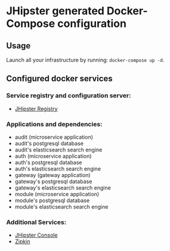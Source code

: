 # JHipster generated Docker-Compose configuration

## Usage

Launch all your infrastructure by running: `docker-compose up -d`.

## Configured docker services

### Service registry and configuration server:
- [JHipster Registry](http://localhost:8761)

### Applications and dependencies:
- audit (microservice application)
- audit's postgresql database
- audit's elasticsearch search engine
- auth (microservice application)
- auth's postgresql database
- auth's elasticsearch search engine
- gateway (gateway application)
- gateway's postgresql database
- gateway's elasticsearch search engine
- module (microservice application)
- module's postgresql database
- module's elasticsearch search engine

### Additional Services:

- [JHipster Console](http://localhost:5601)
- [Zipkin](http://localhost:9411)
